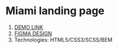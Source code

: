 # Miami landing page
1. [DEMO LINK](https://romekivantsiv.github.io/Miami-landing/)
2. [FIGMA DESIGN](https://www.figma.com/file/nHz8bflIwJaWP3P99vKTH5/miami_home_new?node-id=16073%3A45)
3. Technologies: HTML5/CSS3/SCSS/BEM
